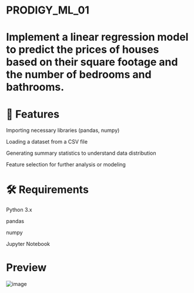 # PRODIGY_ML_01

# Implement a linear regression model to predict the prices of houses based on their square footage and the number of bedrooms and bathrooms.

# 🚀 Features
Importing necessary libraries (pandas, numpy)

Loading a dataset from a CSV file

Generating summary statistics to understand data distribution

Feature selection for further analysis or modeling

# 🛠️ Requirements
Python 3.x

pandas

numpy

Jupyter Notebook

# Preview

![image](https://github.com/user-attachments/assets/d20b7739-dc98-4baf-8e78-2e24dd29a898)
